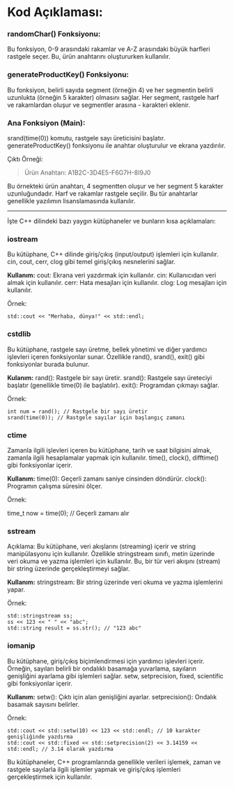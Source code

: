 # Kod Açıklaması:

### randomChar() Fonksiyonu:
Bu fonksiyon, 0-9 arasındaki rakamlar ve A-Z arasındaki büyük harfleri rastgele seçer. Bu, ürün anahtarını oluştururken kullanılır.

### generateProductKey() Fonksiyonu:
Bu fonksiyon, belirli sayıda segment (örneğin 4) ve her segmentin belirli uzunlukta (örneğin 5 karakter) olmasını sağlar. Her segment, rastgele harf ve rakamlardan oluşur ve segmentler arasına - karakteri eklenir.

### Ana Fonksiyon (Main):
srand(time(0)) komutu, rastgele sayı üreticisini başlatır.
generateProductKey() fonksiyonu ile anahtar oluşturulur ve ekrana yazdırılır.


Çıktı Örneği: 

>Ürün Anahtarı: A1B2C-3D4E5-F6G7H-8I9J0

Bu örnekteki ürün anahtarı, 4 segmentten oluşur ve her segment 5 karakter uzunluğundadır. Harf ve rakamlar rastgele seçilir. Bu tür anahtarlar genellikle yazılımın lisanslamasında kullanılır.

---

İşte C++ dilindeki bazı yaygın kütüphaneler ve bunların kısa açıklamaları:
### iostream

Bu kütüphane, C++ dilinde giriş/çıkış (input/output) işlemleri için kullanılır. cin, cout, cerr, clog gibi temel giriş/çıkış nesnelerini sağlar.

**Kullanım:**
    cout: Ekrana veri yazdırmak için kullanılır.
    cin: Kullanıcıdan veri almak için kullanılır.
    cerr: Hata mesajları için kullanılır.
    clog: Log mesajları için kullanılır.

Örnek:

```
std::cout << "Merhaba, dünya!" << std::endl;
```

### cstdlib

Bu kütüphane, rastgele sayı üretme, bellek yönetimi ve diğer yardımcı işlevleri içeren fonksiyonlar sunar. Özellikle rand(), srand(), exit() gibi fonksiyonlar burada bulunur.

**Kulanım:**
    rand(): Rastgele bir sayı üretir.
    srand(): Rastgele sayı üreteciyi başlatır (genellikle time(0) ile başlatılır).
    exit(): Programdan çıkmayı sağlar.

Örnek:
```
int num = rand(); // Rastgele bir sayı üretir
srand(time(0)); // Rastgele sayılar için başlangıç zamanı
```
### ctime

Zamanla ilgili işlevleri içeren bu kütüphane, tarih ve saat bilgisini almak, zamanla ilgili hesaplamalar yapmak için kullanılır. time(), clock(), difftime() gibi fonksiyonlar içerir.

**Kullanım:**
    time(0): Geçerli zamanı saniye cinsinden döndürür.
    clock(): Programın çalışma süresini ölçer.

Örnek:

time_t now = time(0); // Geçerli zamanı alır

### sstream

Açıklama: Bu kütüphane, veri akışlarını (streaming) içerir ve string manipülasyonu için kullanılır. Özellikle stringstream sınıfı, metin üzerinde veri okuma ve yazma işlemleri için kullanılır. Bu, bir tür veri akışını (stream) bir string üzerinde gerçekleştirmeyi sağlar.
    
**Kullanım:**
stringstream: Bir string üzerinde veri okuma ve yazma işlemlerini yapar.

Örnek:
```
std::stringstream ss;
ss << 123 << " " << "abc";
std::string result = ss.str(); // "123 abc"
```
### iomanip

Bu kütüphane, giriş/çıkış biçimlendirmesi için yardımcı işlevleri içerir. Örneğin, sayıları belirli bir ondalıklı basamağa yuvarlama, sayıların genişliğini ayarlama gibi işlemleri sağlar. setw, setprecision, fixed, scientific gibi fonksiyonlar içerir.
    
**Kullanım:**
    setw(): Çıktı için alan genişliğini ayarlar.
    setprecision(): Ondalık basamak sayısını belirler.

Örnek:
```
std::cout << std::setw(10) << 123 << std::endl; // 10 karakter genişliğinde yazdırma
std::cout << std::fixed << std::setprecision(2) << 3.14159 << std::endl; // 3.14 olarak yazdırma
```
Bu kütüphaneler, C++ programlarında genellikle verileri işlemek, zaman ve rastgele sayılarla ilgili işlemler yapmak ve giriş/çıkış işlemleri gerçekleştirmek için kullanılır.
